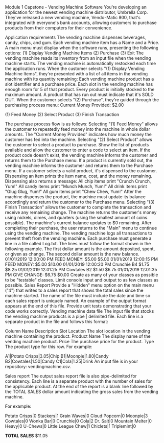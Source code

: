 Module 1 Capstone - Vending Machine Software
You're developing an application for the newest vending machine distributor, Umbrella Corp. They've released a new vending machine, Vendo-Matic 800, that's integrated with everyone's bank accounts, allowing customers to purchase products from their computers for their convenience.

Application requirements
The vending machine dispenses beverages, candy, chips, and gum.
Each vending machine item has a Name and a Price.
A main menu must display when the software runs, presenting the following options:
(1) Display Vending Machine Items
(2) Purchase
(3) Exit
The vending machine reads its inventory from an input file when the vending machine starts.
The vending machine is automatically restocked each time the application runs.
When the customer selects "(1) Display Vending Machine Items", they're presented with a list of all items in the vending machine with its quantity remaining:
Each vending machine product has a slot identifier and a purchase price.
Each slot in the vending machine has enough room for 5 of that product.
Every product is initially stocked to the maximum amount.
A product that has run out must indicate that it's SOLD OUT.
When the customer selects "(2) Purchase", they're guided through the purchasing process menu:
Current Money Provided: $2.00

(1) Feed Money
(2) Select Product
(3) Finish Transaction

The purchase process flow is as follows:
Selecting "(1) Feed Money" allows the customer to repeatedly feed money into the machine in whole dollar amounts.
The "Current Money Provided" indicates how much money the customer has fed into the machine.
Selecting "(2) Select Product" allows the customer to select a product to purchase.
Show the list of products available and allow the customer to enter a code to select an item.
If the product code doesn't exist, the vending machine informs the customer and returns them to the Purchase menu.
If a product is currently sold out, the vending machine informs the customer and returns them to the Purchase menu.
If a customer selects a valid product, it's dispensed to the customer.
Dispensing an item prints the item name, cost, and the money remaining. Dispensing also returns a message:
All chip items print "Crunch Crunch, Yum!"
All candy items print "Munch Munch, Yum!"
All drink items print "Glug Glug, Yum!"
All gum items print "Chew Chew, Yum!"
After the machine dispenses the product, the machine must update its balance accordingly and return the customer to the Purchase menu.
Selecting "(3) Finish Transaction" allows the customer to complete the transaction and receive any remaining change.
The machine returns the customer's money using nickels, dimes, and quarters (using the smallest amount of coins possible).
The machine's current balance updates to $0 remaining.
After completing their purchase, the user returns to the "Main" menu to continue using the vending machine.
The vending machine logs all transactions to prevent theft from the vending machine.
Each purchase must generate a line in a file called Log.txt.
The lines must follow the format shown in the following example.
The first dollar amount is the amount deposited, spent, or given as change.
The second dollar amount is the new balance.
01/01/2019 12:00:00 PM FEED MONEY: $5.00 $5.00 
01/01/2019 12:00:15 PM FEED MONEY: $5.00 $10.00 
01/01/2019 12:00:20 PM Crunchie B4 $1.75 $8.25 
01/01/2019 12:01:25 PM Cowtales B2 $1.50 $6.75 
01/01/2019 12:01:35 PM GIVE CHANGE: $6.75 $0.00
Create as many of your classes as possible to be "testable" classes. Limit console input and output to as few classes as possible.
Sales Report
Provide a "Hidden" menu option on the main menu ("4") that writes to a sales report that shows the total sales since the machine started. The name of the file must include the date and time so each sales report is uniquely named.
An example of the output format appears at the end of this file.
Provide unit tests demonstrating that your code works correctly.
Vending machine data file
The input file that stocks the vending machine products is a pipe | delimited file. Each line is a separate product in the file and follows this format:

Column Name	Description
Slot Location	The slot location in the vending machine containing the product.
Product Name	The display name of the vending machine product.
Price	The purchase price for the product.
Type	The product type for this row.
For example:

A1|Potato Crisps|3.05|Chip
B1|Moonpie|1.80|Candy
B2|Cowtales|1.50|Candy
C1|Cola|1.25|Drink
An input file is in your repository: vendingmachine.csv.

Sales report
The output sales report file is also pipe-delimited for consistency. Each line is a separate product with the number of sales for the applicable product. At the end of the report is a blank line followed by the TOTAL SALES dollar amount indicating the gross sales from the vending machine.

For example:

Potato Crisps|0
Stackers|1
Grain Waves|0
Cloud Popcorn|0
Moonpie|3
Cowtales|0
Wonka Bar|0
Crunchie|0
Cola|2
Dr. Salt|0
Mountain Melter|0
Heavy|0
U-Chews|0
Little League Chew|1
Chiclets|1
Triplemint|0

**TOTAL SALES** $11.05
